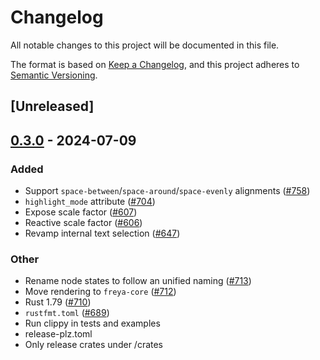 # Changelog
All notable changes to this project will be documented in this file.

The format is based on [Keep a Changelog](https://keepachangelog.com/en/1.0.0/),
and this project adheres to [Semantic Versioning](https://semver.org/spec/v2.0.0.html).

## [Unreleased]

## [0.3.0](https://github.com/marc2332/freya/compare/freya-node-state-v0.2.1...freya-node-state-v0.3.0) - 2024-07-09

### Added
- Support `space-between`/`space-around`/`space-evenly` alignments ([#758](https://github.com/marc2332/freya/pull/758))
- `highlight_mode` attribute ([#704](https://github.com/marc2332/freya/pull/704))
- Expose scale factor ([#607](https://github.com/marc2332/freya/pull/607))
- Reactive scale factor ([#606](https://github.com/marc2332/freya/pull/606))
- Revamp internal text selection ([#647](https://github.com/marc2332/freya/pull/647))

### Other
- Rename node states to follow an unified naming ([#713](https://github.com/marc2332/freya/pull/713))
- Move rendering to `freya-core` ([#712](https://github.com/marc2332/freya/pull/712))
- Rust 1.79 ([#710](https://github.com/marc2332/freya/pull/710))
- `rustfmt.toml` ([#689](https://github.com/marc2332/freya/pull/689))
- Run clippy in tests and examples
- release-plz.toml
- Only release crates under /crates
